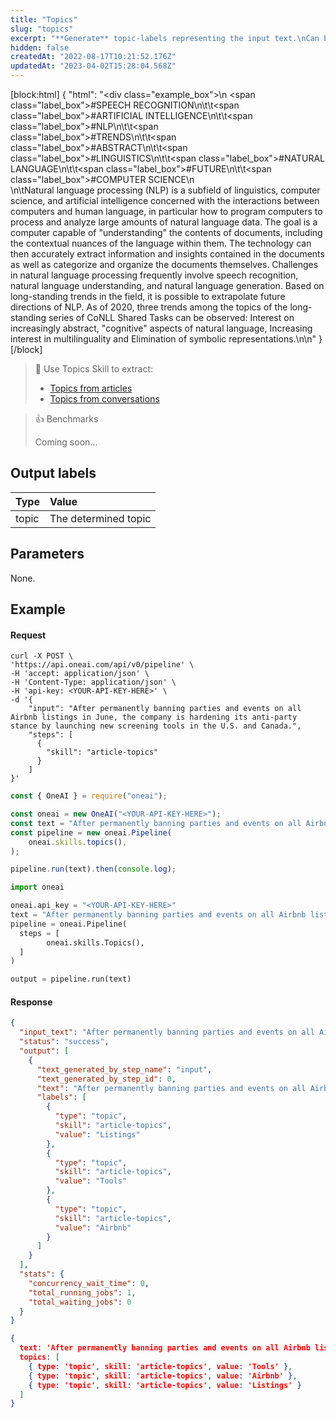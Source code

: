 ```yaml
---
title: "Topics"
slug: "topics"
excerpt: "**Generate** topic-labels representing the input text.\nCan be used for categorization and hash-tag creation."
hidden: false
createdAt: "2022-08-17T10:21:52.176Z"
updatedAt: "2023-04-02T15:28:04.568Z"
---
```

[block:html]
{
  "html": "<div class=\"example_box\">\n    <span class=\"label_box\">#SPEECH RECOGNITION</span>\n\t\t<span class=\"label_box\">#ARTIFICIAL INTELLIGENCE</span>\n\t\t<span class=\"label_box\">#NLP</span>\n\t\t<span class=\"label_box\">#TRENDS</span>\n\t\t<span class=\"label_box\">#ABSTRACT</span>\n\t\t<span class=\"label_box\">#LINGUISTICS</span>\n\t\t<span class=\"label_box\">#NATURAL LANGUAGE</span>\n\t\t<span class=\"label_box\">#FUTURE</span>\n\t\t<span class=\"label_box\">#COMPUTER SCIENCE</span>\n   <br/>\n\tNatural language processing (NLP) is a subfield of linguistics, computer science, and artificial intelligence concerned with the interactions between computers and human language, in particular how to program computers to process and analyze large amounts of natural language data. The goal is a computer capable of \"understanding\" the contents of documents, including the contextual nuances of the language within them. The technology can then accurately extract information and insights contained in the documents as well as categorize and organize the documents themselves. Challenges in natural language processing frequently involve speech recognition, natural language understanding, and natural language generation. Based on long-standing trends in the field, it is possible to extrapolate future directions of NLP. As of 2020, three trends among the topics of the long-standing series of CoNLL Shared Tasks can be observed: Interest on increasingly abstract, \"cognitive\" aspects of natural language, Increasing interest in multilinguality and Elimination of symbolic representations.\n</div>\n"
}
[/block]



> 📘 Use Topics Skill to extract:
> 
> - [Topics from articles](https://studio.oneai.com/?pipeline=jbfy3F)
> - [Topics from conversations](https://studio.oneai.com/?pipeline=AIa79i)

> 👍 Benchmarks
> 
> Coming soon...

## Output labels

| Type  | Value                |
| :---- | :------------------- |
| topic | The determined topic |

## Parameters

None.

## Example

#### Request

```curl
curl -X POST \
'https://api.oneai.com/api/v0/pipeline' \
-H 'accept: application/json' \
-H 'Content-Type: application/json' \
-H 'api-key: <YOUR-API-KEY-HERE>' \
-d '{
    "input": "After permanently banning parties and events on all Airbnb listings in June, the company is hardening its anti-party stance by launching new screening tools in the U.S. and Canada.",
    "steps": [
      {
        "skill": "article-topics"
      }
    ]
}'
```
```javascript Node.js
const { OneAI } = require("oneai");

const oneai = new OneAI("<YOUR-API-KEY-HERE>");
const text = "After permanently banning parties and events on all Airbnb listings in June, the company is hardening its anti-party stance by launching new screening tools in the U.S. and Canada.";
const pipeline = new oneai.Pipeline(
	oneai.skills.topics(),
);

pipeline.run(text).then(console.log);
```
```python
import oneai

oneai.api_key = "<YOUR-API-KEY-HERE>"
text = "After permanently banning parties and events on all Airbnb listings in June, the company is hardening its anti-party stance by launching new screening tools in the U.S. and Canada."
pipeline = oneai.Pipeline(
  steps = [
		oneai.skills.Topics(),
  ]
)

output = pipeline.run(text)
```



#### Response

```json API Response
{
  "input_text": "After permanently banning parties and events on all Airbnb listings in June, the company is hardening its anti-party stance by launching new screening tools in the U.S. and Canada.",
  "status": "success",
  "output": [
    {
      "text_generated_by_step_name": "input",
      "text_generated_by_step_id": 0,
      "text": "After permanently banning parties and events on all Airbnb listings in June, the company is hardening its anti-party stance by launching new screening tools in the U.S. and Canada.",
      "labels": [
        {
          "type": "topic",
          "skill": "article-topics",
          "value": "Listings"
        },
        {
          "type": "topic",
          "skill": "article-topics",
          "value": "Tools"
        },
        {
          "type": "topic",
          "skill": "article-topics",
          "value": "Airbnb"
        }
      ]
    }
  ],
  "stats": {
    "concurrency_wait_time": 0,
    "total_running_jobs": 1,
    "total_waiting_jobs": 0
  }
}
```
```json SDKs Response
{
  text: 'After permanently banning parties and events on all Airbnb listings in June, the company is hardening its anti-party stance by launching new screening tools in the U.S. and Canada.',
  topics: [
    { type: 'topic', skill: 'article-topics', value: 'Tools' },
    { type: 'topic', skill: 'article-topics', value: 'Airbnb' },
    { type: 'topic', skill: 'article-topics', value: 'Listings' }
  ]
}
```